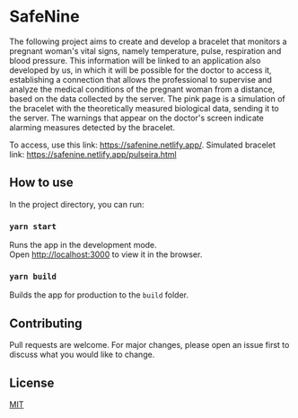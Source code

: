 # SafeNine

The following project aims to create and develop a bracelet that monitors a pregnant woman's vital signs, namely temperature, pulse, respiration and blood pressure. This information will be linked to an application also developed by us, in which it will be possible for the doctor to access it, establishing a connection that allows the professional to supervise and analyze the medical conditions of the pregnant woman from a distance, based on the data collected by the server.
The pink page is a simulation of the bracelet with the theoretically measured biological data, sending it to the server. The warnings that appear on the doctor's screen indicate alarming measures detected by the bracelet.

To access, use this link: https://safenine.netlify.app/.
Simulated bracelet link: https://safenine.netlify.app/pulseira.html

## How to use
In the project directory, you can run:

### `yarn start`
Runs the app in the development mode.<br />
Open [http://localhost:3000](http://localhost:3000) to view it in the browser.

### `yarn build`
Builds the app for production to the `build` folder.

## Contributing
Pull requests are welcome. For major changes, please open an issue first to discuss what you would like to change.

## License
[MIT](https://choosealicense.com/licenses/mit/)
